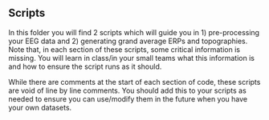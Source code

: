 ## Scripts 

In this folder you will find 2 scripts which will guide you in 1) pre-processing your EEG data and 2) generating grand average ERPs and topographies. 
Note that, in each section of these scripts, some critical information is missing. You will learn in class/in your small teams what this information is and how to ensure the script runs as it should. 

While there are comments at the start of each section of code, these scripts are void of line by line comments. You should add this to your scripts as needed to ensure you can use/modify them in the future when you have your own datasets. 
